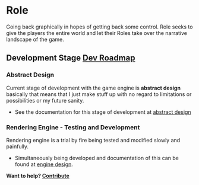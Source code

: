 # Role 

Going back graphically in hopes of getting back some control. Role seeks to give the players the entire world and let their Roles take over the narrative landscape of the game.

## Development Stage [Dev Roadmap](ROADMAP.md)

### Abstract Design
Current stage of development with the game engine is **abstract design** basically that means that I just make stuff up with no regard to limitations or possibilities or my future sanity.

* See the documentation for this stage of development at [abstract design](1-abstract-design/README.md)

### Rendering Engine - Testing and Development
Rendering engine is a trial by fire being tested and modified slowly and painfully.

* Simultaneously being developed and documentation of this can be found at
 [engine design](2-engine-design/README.md).

 
**Want to help? [Contribute](CONTRIBUTING.md)**

